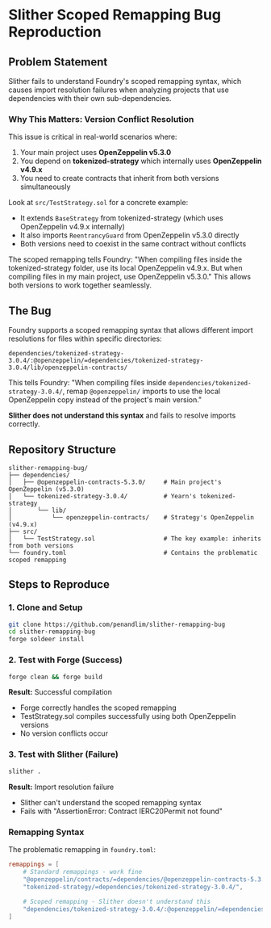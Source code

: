# Slither Scoped Remapping Bug Reproduction

## Problem Statement

Slither fails to understand Foundry's scoped remapping syntax, which causes import resolution failures when analyzing projects that use dependencies with their own sub-dependencies.

### Why This Matters: Version Conflict Resolution

This issue is critical in real-world scenarios where:

1. Your main project uses **OpenZeppelin v5.3.0** 
2. You depend on **tokenized-strategy** which internally uses **OpenZeppelin v4.9.x**
3. You need to create contracts that inherit from both versions simultaneously

Look at `src/TestStrategy.sol` for a concrete example:
- It extends `BaseStrategy` from tokenized-strategy (which uses OpenZeppelin v4.9.x internally)
- It also imports `ReentrancyGuard` from OpenZeppelin v5.3.0 directly
- Both versions need to coexist in the same contract without conflicts

The scoped remapping tells Foundry: "When compiling files inside the tokenized-strategy folder, use its local OpenZeppelin v4.9.x. But when compiling files in my main project, use OpenZeppelin v5.3.0." This allows both versions to work together seamlessly.

## The Bug

Foundry supports a scoped remapping syntax that allows different import resolutions for files within specific directories:

```
dependencies/tokenized-strategy-3.0.4/:@openzeppelin/=dependencies/tokenized-strategy-3.0.4/lib/openzeppelin-contracts/
```

This tells Foundry: "When compiling files inside `dependencies/tokenized-strategy-3.0.4/`, remap `@openzeppelin/` imports to use the local OpenZeppelin copy instead of the project's main version."

**Slither does not understand this syntax** and fails to resolve imports correctly.

## Repository Structure

```
slither-remapping-bug/
├── dependencies/
│   ├── @openzeppelin-contracts-5.3.0/     # Main project's OpenZeppelin (v5.3.0)
│   └── tokenized-strategy-3.0.4/          # Yearn's tokenized-strategy
│       └── lib/
│           └── openzeppelin-contracts/    # Strategy's OpenZeppelin (v4.9.x)
├── src/
│   └── TestStrategy.sol                   # The key example: inherits from both versions
└── foundry.toml                           # Contains the problematic scoped remapping
```

## Steps to Reproduce

### 1. Clone and Setup

```bash
git clone https://github.com/penandlim/slither-remapping-bug
cd slither-remapping-bug
forge soldeer install
```

### 2. Test with Forge (Success)

```bash
forge clean && forge build
```

**Result:** Successful compilation
- Forge correctly handles the scoped remapping
- TestStrategy.sol compiles successfully using both OpenZeppelin versions
- No version conflicts occur

### 3. Test with Slither (Failure)

```bash
slither .
```

**Result:** Import resolution failure
- Slither can't understand the scoped remapping syntax
- Fails with "AssertionError: Contract IERC20Permit not found"

### Remapping Syntax

The problematic remapping in `foundry.toml`:

```toml
remappings = [
    # Standard remappings - work fine
    "@openzeppelin/contracts/=dependencies/@openzeppelin-contracts-5.3.0/contracts/",
    "tokenized-strategy/=dependencies/tokenized-strategy-3.0.4/",
    
    # Scoped remapping - Slither doesn't understand this
    "dependencies/tokenized-strategy-3.0.4/:@openzeppelin/=dependencies/tokenized-strategy-3.0.4/lib/openzeppelin-contracts/"
]
```